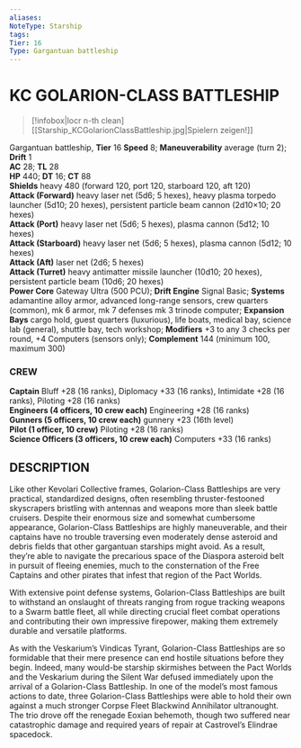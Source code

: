 ```yaml
---
aliases: 
NoteType: Starship
tags: 
Tier: 16
Type: Gargantuan battleship 
---
```

# KC GOLARION-CLASS BATTLESHIP
> [!infobox|locr n-th clean]
>  [[Starship_KCGolarionClassBattleship.jpg|Spielern zeigen!]]
> 
Gargantuan battleship, **Tier** 16 
**Speed** 8; **Maneuverability** average (turn 2); **Drift** 1  
**AC** 28; **TL** 28  
**HP** 440; **DT** 16; **CT** 88  
**Shields** heavy 480 (forward 120, port 120, starboard 120, aft 120)  
**Attack (Forward)** heavy laser net (5d6; 5 hexes), heavy plasma torpedo launcher (5d10; 20 hexes), persistent particle beam cannon (2d10×10; 20 hexes)  
**Attack (Port)** heavy laser net (5d6; 5 hexes), plasma cannon (5d12; 10 hexes)  
**Attack (Starboard)** heavy laser net (5d6; 5 hexes), plasma cannon (5d12; 10 hexes)  
**Attack (Aft)** laser net (2d6; 5 hexes)  
**Attack (Turret)** heavy antimatter missile launcher (10d10; 20 hexes), persistent particle beam (10d6; 20 hexes)  
**Power Core** Gateway Ultra (500 PCU); **Drift Engine** Signal Basic; **Systems** adamantine alloy armor, advanced long-range sensors, crew quarters (common), mk 6 armor, mk 7 defenses mk 3 trinode computer; **Expansion Bays** cargo hold, guest quarters (luxurious), life boats, medical bay, science lab (general), shuttle bay, tech workshop; **Modifiers** +3 to any 3 checks per round, +4 Computers (sensors only); **Complement** 144 (minimum 100, maximum 300)

### CREW

**Captain** Bluff +28 (16 ranks), Diplomacy +33 (16 ranks), Intimidate +28 (16 ranks), Piloting +28 (16 ranks)  
**Engineers (4 officers, 10 crew each)** Engineering +28 (16 ranks)  
**Gunners (5 officers, 10 crew each)** gunnery +23 (16th level)  
**Pilot (1 officer, 10 crew)** Piloting +28 (16 ranks)  
**Science Officers (3 officers, 10 crew each)** Computers +33 (16 ranks)

## DESCRIPTION

Like other Kevolari Collective frames, Golarion-Class Battleships are very practical, standardized designs, often resembling thruster-festooned skyscrapers bristling with antennas and weapons more than sleek battle cruisers. Despite their enormous size and somewhat cumbersome appearance, Golarion-Class Battleships are highly maneuverable, and their captains have no trouble traversing even moderately dense asteroid and debris fields that other gargantuan starships might avoid. As a result, they’re able to navigate the precarious space of the Diaspora asteroid belt in pursuit of fleeing enemies, much to the consternation of the Free Captains and other pirates that infest that region of the Pact Worlds.  
  
With extensive point defense systems, Golarion-Class Battleships are built to withstand an onslaught of threats ranging from rogue tracking weapons to a Swarm battle fleet, all while directing crucial fleet combat operations and contributing their own impressive firepower, making them extremely durable and versatile platforms.  
  
As with the Veskarium’s Vindicas Tyrant, Golarion-Class Battleships are so formidable that their mere presence can end hostile situations before they begin. Indeed, many would-be starship skirmishes between the Pact Worlds and the Veskarium during the Silent War defused immediately upon the arrival of a Golarion-Class Battleship. In one of the model’s most famous actions to date, three Golarion-Class Battleships were able to hold their own against a much stronger Corpse Fleet Blackwind Annihilator ultranought. The trio drove off the renegade Eoxian behemoth, though two suffered near catastrophic damage and required years of repair at Castrovel’s Elindrae spacedock.
